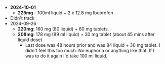 - **2024-10-01**
	- **225mg** - 100ml liquid + 2 x 12.8 mg Ibuprofen
- Didn't track
- 2024-09-26
	- **220mg**: 160 mg (80 liquid) + 60 mg tablets.
	- **208mg**: 178 mg (89 ml liquid) + 30 mg tablet (about 45 mins after liquid dose)
		- Last dose was 48 hours prior and was 84 liquid + 30 mg tablet. I didn't feel this too much. No euphoria or anything like that. If I was to do it again I'd take 100 ml liquid.